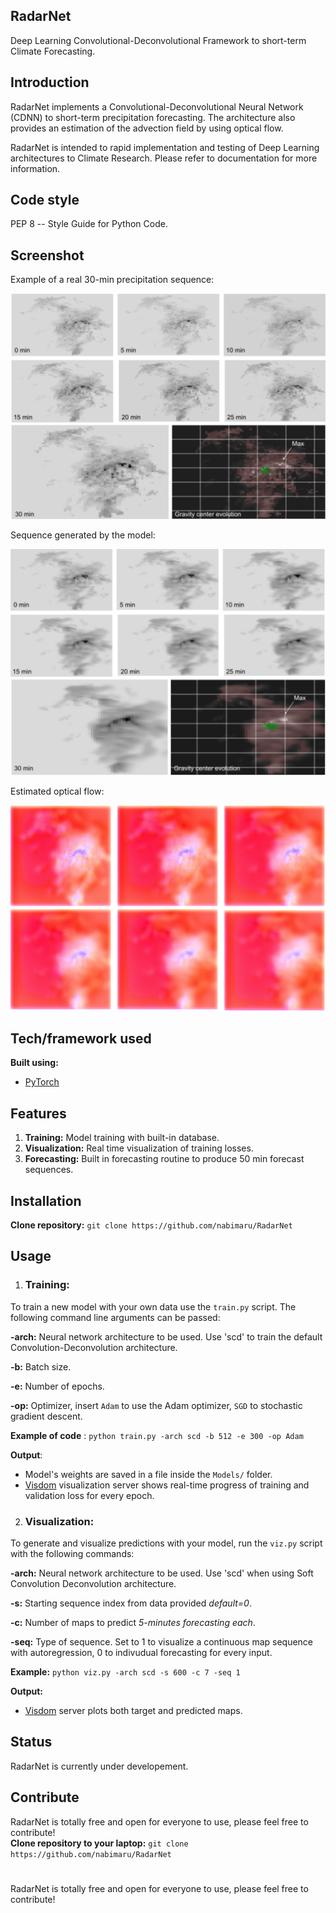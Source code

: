 ## RadarNet
Deep Learning Convolutional-Deconvolutional Framework to short-term Climate Forecasting.


## Introduction
RadarNet implements a Convolutional-Deconvolutional Neural Network (CDNN) to short-term precipitation forecasting. The architecture also provides an estimation of the advection field by using optical flow. 

RadarNet is intended to rapid implementation and testing of Deep Learning architectures to Climate Research. Please refer to documentation for more information.


## Code style
PEP 8 -- Style Guide for Python Code.


## Screenshot
Example of a real 30-min precipitation sequence:

![alt text](/Images/real_sequence_example.png)


Sequence generated by the model:

![alt text](/Images/predicted_sequence.png)


Estimated optical flow:

![alt text](/Images/optical_flow.png)


## Tech/framework used

<b>Built using:</b>
- [PyTorch](http://pytorch.org)


## Features

1. <strong>Training:</strong> Model training with built-in database.
2. <strong>Visualization:</strong> Real time visualization of training losses.
3. <strong>Forecasting:</strong> Built in forecasting routine to produce 50 min forecast sequences.


## Installation
<strong>Clone repository:</strong>
`git clone https://github.com/nabimaru/RadarNet`


## Usage
1. ### Training:
To train a new model with your own data use the `train.py` script. The following command line arguments can be passed:  

<strong>-arch:</strong> Neural network architecture to be used. Use 'scd' to train the default Convolution-Deconvolution architecture.  

<strong>-b:</strong> Batch size.  

<strong>-e:</strong> Number of epochs.  

<strong>-op:</strong> Optimizer, insert `Adam` to use the Adam optimizer, `SGD` to stochastic gradient descent.  

<strong>Example of code</strong> : `python train.py -arch scd -b 512 -e 300 -op Adam`

<strong>Output</strong>:

- Model's weights are saved in a file inside the `Models/` folder.
- [Visdom](https://github.com/facebookresearch/visdom) visualization server shows real-time progress of training and validation loss for every epoch.

2. ### Visualization:
To generate and visualize predictions with your model, run the `viz.py` script with the following commands:

<strong>-arch:</strong> Neural network architecture to be used. Use 'scd' when using Soft Convolution Deconvolution architecture.

<strong>-s:</strong> Starting sequence index from data provided *default=0*.

<strong>-c:</strong> Number of maps to predict *5-minutes forecasting each*.

<strong>-seq:</strong> Type of sequence. Set to 1 to visualize a continuous map sequence with autoregression, 0 to indivudual forecasting for every input.

<strong>Example:</strong> `python viz.py -arch scd -s 600 -c 7 -seq 1`

<strong>Output:</strong>  
- [Visdom](https://github.com/facebookresearch/visdom) server plots both target and predicted maps.

## Status
RadarNet is currently under developement.

## Contribute
RadarNet is totally free and open for everyone to use, please feel free to contribute! </br>
<strong>Clone repository to your laptop:</strong> 
`git clone https://github.com/nabimaru/RadarNet`
#

RadarNet is totally free and open for everyone to use, please feel free to contribute!